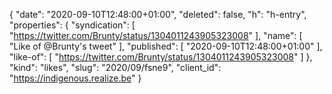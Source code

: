 {
  "date": "2020-09-10T12:48:00+01:00",
  "deleted": false,
  "h": "h-entry",
  "properties": {
    "syndication": [
      "https://twitter.com/Brunty/status/1304011243905323008"
    ],
    "name": [
      "Like of @Brunty's tweet"
    ],
    "published": [
      "2020-09-10T12:48:00+01:00"
    ],
    "like-of": [
      "https://twitter.com/Brunty/status/1304011243905323008"
    ]
  },
  "kind": "likes",
  "slug": "2020/09/fsne9",
  "client_id": "https://indigenous.realize.be"
}
